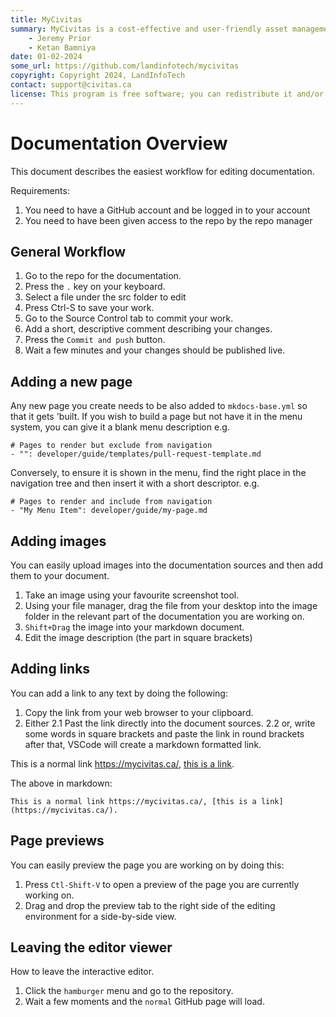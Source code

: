 ```yaml
---
title: MyCivitas
summary: MyCivitas is a cost-effective and user-friendly asset management platform designed specifically for small communities. This comprehensive solution offers an all-inclusive and easy-to-use platform, empowering users to efficiently record and manage their assets within a powerful information system. With MyCivitas, communities can streamline their asset management processes, ensuring a seamless and effective approach to organising and overseeing their valuable resources.
    - Jeremy Prior
    - Ketan Bamniya
date: 01-02-2024
some_url: https://github.com/landinfotech/mycivitas
copyright: Copyright 2024, LandInfoTech
contact: support@civitas.ca
license: This program is free software; you can redistribute it and/or modify it under the terms of the GNU Affero General Public License as published by the Free Software Foundation; either version 3 of the License, or (at your option) any later version.
---
```


# Documentation Overview

This document describes the easiest workflow for editing documentation.

Requirements:

1. You need to have a GitHub account and be logged in to your account
2. You need to have been given access to the repo by the repo manager

## General Workflow

1. Go to the repo for the documentation.
2. Press the `.` key on your keyboard.
3. Select a file under the src folder to edit
4. Press Ctrl-S to save your work.
5. Go to the Source Control tab to commit your work. 
6. Add a short, descriptive comment describing your changes.
7. Press the `Commit and push` button.
8. Wait a few minutes and your changes should be published live.

## Adding a new page

Any new page you create needs to be also added to `mkdocs-base.yml` so that it gets 'built.
If you wish to build a page but not have it in the menu system, you can give it a blank menu description e.g.

```
# Pages to render but exclude from navigation
- "": developer/guide/templates/pull-request-template.md 
```

Conversely, to ensure it is shown in the menu, find the right place in the navigation tree and then insert it with a short descriptor. e.g.

```
# Pages to render and include from navigation
- "My Menu Item": developer/guide/my-page.md 
```

## Adding images

You can easily upload images into the documentation sources and then add them to your document.

1. Take an image using your favourite screenshot tool.
2. Using your file manager, drag the file from your desktop into the image folder in the relevant part of the documentation you are working on.
3. `Shift+Drag` the image into your markdown document.
4. Edit the image description (the part in square brackets)


## Adding links

You can add a link to any text by doing the following:

1. Copy the link from your web browser to your clipboard.
2. Either
  2.1 Past the link directly into the document sources.
  2.2 or, write some words in square brackets and paste the link in round brackets after that, VSCode will create a markdown formatted link.

This is a normal link https://mycivitas.ca/, [this is a link](https://mycivitas.ca/).

The above in markdown:

```
This is a normal link https://mycivitas.ca/, [this is a link](https://mycivitas.ca/).

```

## Page previews

You can easily preview the page you are working on by doing this:

1. Press `Ctl-Shift-V` to open a preview of the page you are currently working on.
2. Drag and drop the preview tab to the right side of the editing environment for a side-by-side view.

## Leaving the editor viewer

How to leave the interactive editor.

1. Click the `hamburger` menu and go to the repository.
2. Wait a few moments and the `normal` GitHub page will load.